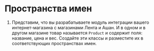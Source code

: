 # Пространства имен
1. Представим, что вы разрабатываете модуль интеграции вашего интернет-магазина с магазинами Лента и Ашан. И в одном и в другом магазине товар называется `Product` и содержит поля: название, цена и вес. Создайте эти классы и разместите их в соответствующих пространствах имен.
